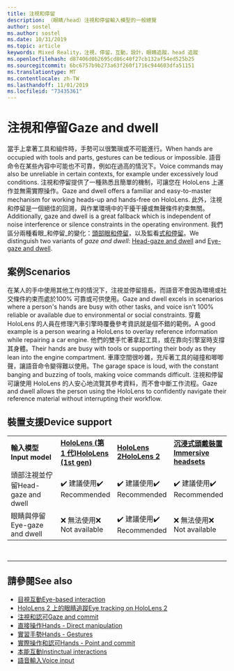 ```yaml
---
title: 注視和停留
description: （眼睛/head）注視和停留輸入模型的一般總覽
author: sostel
ms.author: sostel
ms.date: 10/31/2019
ms.topic: article
keywords: Mixed Reality，注視，停留，互動，設計，眼睛追蹤，head 追蹤
ms.openlocfilehash: d87406d0b2695cd86c40f27cb132af54ed525b25
ms.sourcegitcommit: 6bc6757b9b273a63f260f1716c944603dfa51151
ms.translationtype: MT
ms.contentlocale: zh-TW
ms.lasthandoff: 11/01/2019
ms.locfileid: "73435361"
---
```

# <a name="gaze-and-dwell"></a><span data-ttu-id="a9ca2-104">注視和停留</span><span class="sxs-lookup"><span data-stu-id="a9ca2-104">Gaze and dwell</span></span>

<span data-ttu-id="a9ca2-105">當手上拿著工具和組件時，手勢可以很繁瑣或不可能進行。</span><span class="sxs-lookup"><span data-stu-id="a9ca2-105">When hands are occupied with tools and parts, gestures can be tedious or impossible.</span></span> <span data-ttu-id="a9ca2-106">語音命令在某些內容中可能也不可靠，例如在過高的情況下。</span><span class="sxs-lookup"><span data-stu-id="a9ca2-106">Voice commands may also be unreliable in certain contexts, for example under excessively loud conditions.</span></span> <span data-ttu-id="a9ca2-107">注視和停留提供了一種熟悉且簡單的機制，可讓您在 HoloLens 上運作並無需實際操作。</span><span class="sxs-lookup"><span data-stu-id="a9ca2-107">Gaze and dwell offers a familiar and easy-to-master mechanism for working heads-up and hands-free on HoloLens.</span></span> <span data-ttu-id="a9ca2-108">此外，注視和停留是一個絕佳的回溯，與作業環境中的干擾干擾或無聲條件約束無關。</span><span class="sxs-lookup"><span data-stu-id="a9ca2-108">Additionally, gaze and dwell is a great fallback which is independent of noise interference or silence constraints in the operating environment.</span></span>
<span data-ttu-id="a9ca2-109">我們區分兩種看眼_和停留_的變化：[頭部眼和停留](gaze-and-dwell-head.md)，以及監看[式和停留](gaze-and-dwell-eyes.md)。</span><span class="sxs-lookup"><span data-stu-id="a9ca2-109">We distinguish two variants of _gaze and dwell_: [Head-gaze and dwell](gaze-and-dwell-head.md) and [Eye-gaze and dwell](gaze-and-dwell-eyes.md).</span></span>

## <a name="scenarios"></a><span data-ttu-id="a9ca2-110">案例</span><span class="sxs-lookup"><span data-stu-id="a9ca2-110">Scenarios</span></span>

<span data-ttu-id="a9ca2-111">在某人的手中使用其他工作的情況下，注視並停留擅長，而語音不會因為環境或社交條件約束而處於100% 可靠或可供使用。</span><span class="sxs-lookup"><span data-stu-id="a9ca2-111">Gaze and dwell excels in scenarios where a person's hands are busy with other tasks, and voice isn't 100% reliable or available due to environmental or social constraints.</span></span> <span data-ttu-id="a9ca2-112">穿戴 HoloLens 的人員在修理汽車引擎時覆疊參考資訊就是個不錯的範例。</span><span class="sxs-lookup"><span data-stu-id="a9ca2-112">A good example is a person wearing a HoloLens to overlay reference information while repairing a car engine.</span></span> <span data-ttu-id="a9ca2-113">他們的雙手忙著拿起工具，或在靠向引擎室時支撐其身體。</span><span class="sxs-lookup"><span data-stu-id="a9ca2-113">Their hands are busy with tools or supporting their body as they lean into the engine compartment.</span></span> <span data-ttu-id="a9ca2-114">車庫空間很吵雜，充斥著工具的碰撞和唧唧聲，讓語音命令變得難以使用。</span><span class="sxs-lookup"><span data-stu-id="a9ca2-114">The garage space is loud, with the constant banging and buzzing of tools, making voice commands difficult.</span></span> <span data-ttu-id="a9ca2-115">注視和停留可讓使用 HoloLens 的人安心地流覽其參考資料，而不會中斷工作流程。</span><span class="sxs-lookup"><span data-stu-id="a9ca2-115">Gaze and dwell allows the person using the HoloLens to confidently navigate their reference material without interrupting their workflow.</span></span> 

## <a name="device-support"></a><span data-ttu-id="a9ca2-116">裝置支援</span><span class="sxs-lookup"><span data-stu-id="a9ca2-116">Device support</span></span>

<table>
    <colgroup>
    <col width="25%" />
    <col width="25%" />
    <col width="25%" />
    <col width="25%" />
    </colgroup>
    <tr>
        <td><span data-ttu-id="a9ca2-117"><strong>輸入模型</strong></span><span class="sxs-lookup"><span data-stu-id="a9ca2-117"><strong>Input model</strong></span></span></td>
        <td><span data-ttu-id="a9ca2-118"><a href="hololens-hardware-details.md"><strong>HoloLens (第 1 代)</strong></a></span><span class="sxs-lookup"><span data-stu-id="a9ca2-118"><a href="hololens-hardware-details.md"><strong>HoloLens (1st gen)</strong></a></span></span></td>
        <td><span data-ttu-id="a9ca2-119"><a href="https://docs.microsoft.com/hololens/hololens2-hardware"><strong>HoloLens 2</strong></span><span class="sxs-lookup"><span data-stu-id="a9ca2-119"><a href="https://docs.microsoft.com/hololens/hololens2-hardware"><strong>HoloLens 2</strong></span></span></td>
        <td><span data-ttu-id="a9ca2-120"><a href="immersive-headset-hardware-details.md"><strong>沉浸式頭戴裝置</strong></a></span><span class="sxs-lookup"><span data-stu-id="a9ca2-120"><a href="immersive-headset-hardware-details.md"><strong>Immersive headsets</strong></a></span></span></td>
    </tr>
     <tr>
        <td><span data-ttu-id="a9ca2-121">頭部注視並佇留</span><span class="sxs-lookup"><span data-stu-id="a9ca2-121">Head-gaze and dwell</span></span></td>
        <td><span data-ttu-id="a9ca2-122">✔️ 建議使用</span><span class="sxs-lookup"><span data-stu-id="a9ca2-122">✔️ Recommended</span></span></td>
        <td><span data-ttu-id="a9ca2-123">✔️ 建議使用</span><span class="sxs-lookup"><span data-stu-id="a9ca2-123">✔️ Recommended</span></span></td>
        <td><span data-ttu-id="a9ca2-124">✔️ 建議使用</span><span class="sxs-lookup"><span data-stu-id="a9ca2-124">✔️ Recommended</span></span></td>
    </tr>
     <tr>
        <td><span data-ttu-id="a9ca2-125">眼睛與停留</span><span class="sxs-lookup"><span data-stu-id="a9ca2-125">Eye-gaze and dwell</span></span></td>
        <td><span data-ttu-id="a9ca2-126">❌ 無法使用</span><span class="sxs-lookup"><span data-stu-id="a9ca2-126">❌ Not available</span></span></td>
        <td><span data-ttu-id="a9ca2-127">✔️ 建議使用</span><span class="sxs-lookup"><span data-stu-id="a9ca2-127">✔️ Recommended</span></span></td>
        <td><span data-ttu-id="a9ca2-128">❌ 無法使用</span><span class="sxs-lookup"><span data-stu-id="a9ca2-128">❌ Not available</span></span></td>
    </tr>
</table>


<br>

---
 
 ## <a name="see-also"></a><span data-ttu-id="a9ca2-129">請參閱</span><span class="sxs-lookup"><span data-stu-id="a9ca2-129">See also</span></span>
* [<span data-ttu-id="a9ca2-130">目視互動</span><span class="sxs-lookup"><span data-stu-id="a9ca2-130">Eye-based interaction</span></span>](eye-gaze-interaction.md)
* [<span data-ttu-id="a9ca2-131">HoloLens 2 上的眼睛追蹤</span><span class="sxs-lookup"><span data-stu-id="a9ca2-131">Eye tracking on HoloLens 2</span></span>](eye-tracking.md)
* [<span data-ttu-id="a9ca2-132">注視和認可</span><span class="sxs-lookup"><span data-stu-id="a9ca2-132">Gaze and commit</span></span>](gaze-and-commit.md)
* [<span data-ttu-id="a9ca2-133">直接操作</span><span class="sxs-lookup"><span data-stu-id="a9ca2-133">Hands - Direct manipulation</span></span>](direct-manipulation.md)
* [<span data-ttu-id="a9ca2-134">實習手勢</span><span class="sxs-lookup"><span data-stu-id="a9ca2-134">Hands - Gestures</span></span>](gaze-and-commit.md#composite-gestures)
* [<span data-ttu-id="a9ca2-135">實際操作和認可</span><span class="sxs-lookup"><span data-stu-id="a9ca2-135">Hands - Point and commit</span></span>](point-and-commit.md)
* [<span data-ttu-id="a9ca2-136">本能互動</span><span class="sxs-lookup"><span data-stu-id="a9ca2-136">Instinctual interactions</span></span>](interaction-fundamentals.md)
* [<span data-ttu-id="a9ca2-137">語音輸入</span><span class="sxs-lookup"><span data-stu-id="a9ca2-137">Voice input</span></span>](voice-input.md)
